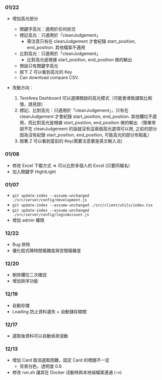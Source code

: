 ### 01/22
+ 增加高光部分
    + 關鍵字高光：適用於任何狀況
    + 標記高光：只適用於「cleanJudgement」
        + 需注意只有在 cleanJudgement 才會紀錄 start_position, end_position. 其他檔案不適用
    + 比對高光：只適用於「cleanJudgement」
        + 比對高光是根據 start_position, end_position 做的輸出
    + 預設只有關鍵字高光
    + 按下 Z 可以看到高光的 Key
    + Can download compare CSV. 

+ 改動方向：
    1. TextArea Dashboard 可以選擇開啟的高光模式（可能會導致讀取比較慢，請見諒）
    2. 標記、比對高光：只適用於「cleanJudgement」，只有在 cleanJudgement 才會紀錄 start_position, end_position. 其他欄位不適用，而比對高光是根據 start_position, end_position 做的輸出
    （簡單來說不在 cleanJudgement 的話就沒有這兩個高光選項可以用, 之前的部分因為沒有紀錄 start_position, end_position, 可能高光的部分有點亂）
    3. 按著 Z 可以看到當前的 Key(需要注意要是英文輸入法)

### 01/08
+ 修改 Excel 下載方式 => 可以比對多個人的 Excel (只要同檔名)
+ 加入關鍵字 HightLight

### 01/07
+ `git update-index --assume-unchanged ./src/server/config/development.js`
+ `git update-index --assume-unchanged ./src/client/utils/index.tsx`
+ `git update-index --assume-unchanged ./src/server/config/loginAccount.js`
+ 增加 admin 權限

### 12/22
+ Bug 排除
+ 優化程式碼時間複雜度與空間複雜度

### 12/20
+ 刪除欄位二次確認
+ 增加排序功能

### 12/19
+ 自動存擋
+ Loading 防止資料遺失 + 自動儲存開關

### 12/17
+ 選取後資料可以自動偵測滾動


### 12/13
+ 增加 Card 取消選取困難，固定 Card 的標題不一定
    + 背景白色，透明度 0.8
+ 修改 run.sh 讓其在 Docker 活動時與本地端檔案連通 (-v)
